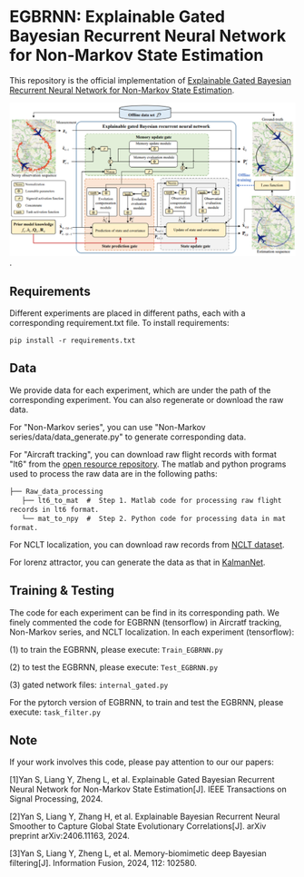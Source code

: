 # EGBRNN: Explainable Gated Bayesian Recurrent Neural Network for Non-Markov State Estimation

This repository is the official implementation of [Explainable Gated Bayesian Recurrent Neural Network for Non-Markov State Estimation](https://ieeexplore.ieee.org/abstract/document/10508326).

![Illustrating the architecture of the proposed EGBRNN](EGBRNN.png).

## Requirements

Different experiments are placed in different paths, each with a corresponding requirement.txt file. To install requirements:

```setup
pip install -r requirements.txt
```
## Data
We provide data for each experiment, which are under the path of the corresponding experiment. You can also regenerate or download the raw data.

For "Non-Markov series", you can use "Non-Markov series/data/data_generate.py" to generate corresponding data.

For "Aircraft tracking", you can download raw flight records with format "lt6" from the [open resource repository](https://c3.ndc.nasa.gov/dashlink/resources/132/). 
The matlab and python programs used to process the raw data are in the following paths:
~~~~
├── Raw_data_processing
   ├── lt6_to_mat  #  Step 1. Matlab code for processing raw flight records in lt6 format.
   └── mat_to_npy  #  Step 2. Python code for processing data in mat format.
~~~~

For NCLT localization, you can download raw records from [NCLT dataset](https://robots.engin.umich.edu/nclt/). 

For lorenz attractor, you can generate the data as that in [KalmanNet](https://github.com/KalmanNet/KalmanNet_TSP).

## Training & Testing

The code for each experiment can be find in its corresponding path. We finely commented the code for EGBRNN (tensorflow) in Aircratf tracking, Non-Markov series, and NCLT localization. 
In each experiment (tensorflow):

(1) to train the EGBRNN, please execute:
```Train_EGBRNN.py```

(2) to test the EGBRNN, please execute:
```Test_EGBRNN.py```

(3) gated network files:
```internal_gated.py```

For the pytorch version of EGBRNN, to train and test the EGBRNN, please execute:
```task_filter.py```

<!-- ## Visualisation of Predicted Results
FlightLLM enables highly accurate trajectory prediction in line with flight dynamics.
![Illustrating the prediction result of FlightLLM](Pred_result.png)

## Uncertainty Quantification
FlightLLM can effectively measure the uncertainty of predictions.
![Illustrating the prediction uncertainty of FlightLLM](Uncertainty.png) -->

## Note

If your work involves this code, please pay attention to our our papers: 

[1]Yan S, Liang Y, Zheng L, et al. Explainable Gated Bayesian Recurrent Neural Network for Non-Markov State Estimation[J]. IEEE Transactions on Signal Processing, 2024.

[2]Yan S, Liang Y, Zhang H, et al. Explainable Bayesian Recurrent Neural Smoother to Capture Global State Evolutionary Correlations[J]. arXiv preprint arXiv:2406.11163, 2024.

[3]Yan S, Liang Y, Zheng L, et al. Memory-biomimetic deep Bayesian filtering[J]. Information Fusion, 2024, 112: 102580.

